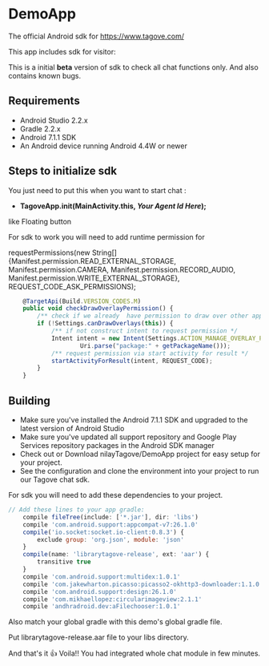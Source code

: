 # DemoApp
The official Android sdk for https://www.tagove.com/

This app includes sdk for visitor:

This is a initial **beta** version of sdk to check all chat functions only.
And also contains known bugs.

Requirements
-------------
- Android Studio 2.2.x
- Gradle 2.2.x
- Android 7.1.1 SDK
- An Android device running Android 4.4W or newer

Steps to initialize sdk
-------------
You just need to put this when you want to start chat :
- **TagoveApp.init(MainActivity.this, _*Your Agent Id Here*_);**

like Floating button

For sdk to work you will need to add runtime permission for 

  requestPermissions(new String[]{Manifest.permission.READ_EXTERNAL_STORAGE,
                            Manifest.permission.CAMERA,
                            Manifest.permission.RECORD_AUDIO,
                            Manifest.permission.WRITE_EXTERNAL_STORAGE},
                    REQUEST_CODE_ASK_PERMISSIONS);
```javascript
    @TargetApi(Build.VERSION_CODES.M)
    public void checkDrawOverlayPermission() {
        /** check if we already  have permission to draw over other apps */
        if (!Settings.canDrawOverlays(this)) {
            /** if not construct intent to request permission */
            Intent intent = new Intent(Settings.ACTION_MANAGE_OVERLAY_PERMISSION,
                    Uri.parse("package:" + getPackageName()));
            /** request permission via start activity for result */
            startActivityForResult(intent, REQUEST_CODE);
        }
    }
```
Building
-------------
- Make sure you've installed the Android 7.1.1 SDK and upgraded to the latest version of Android Studio
- Make sure you've updated all support repository and Google Play Services repository packages in the Android SDK manager
- Check out or Download nilayTagove/DemoApp project for easy setup for your project.
- See the configuration and clone the environment into your project to run our Tagove chat sdk.

For sdk you will need to add these dependencies to your project.
```javascript
// Add these lines to your app gradle:
    compile fileTree(include: ['*.jar'], dir: 'libs')
    compile 'com.android.support:appcompat-v7:26.1.0'
    compile('io.socket:socket.io-client:0.8.3') {
        exclude group: 'org.json', module: 'json'
    }
    compile(name: 'librarytagove-release', ext: 'aar') {
        transitive true
    }
    compile 'com.android.support:multidex:1.0.1'
    compile 'com.jakewharton.picasso:picasso2-okhttp3-downloader:1.1.0'
    compile 'com.android.support:design:26.1.0'
    compile 'com.mikhaellopez:circularimageview:2.1.1'
    compile 'andhradroid.dev:aFilechooser:1.0.1'
```
Also match your global gradle with this demo's global gradle file.

Put librarytagove-release.aar file to your libs directory.

And that's it :thumbsup: 
Voila!! You had integrated whole chat module in few minutes.
